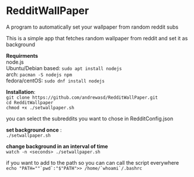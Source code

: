 # RedditWallPaper
A program to automatically set your wallpaper from random reddit subs

This is a simple app that fetches random wallpaper from reddit and set it as background

**Requirments**  
 node.js    
 Ubuntu/Debian based:
 `sudo apt install nodejs`  
 arch:
 `pacman -S nodejs npm`  
 fedora/centOS:
 `sudo dnf install nodejs`  
 
**Installation**:  
`git clone https://github.com/andrewasd/RedditWallPaper.git`  
`cd RedditWallpaper`  
`chmod +x ./setwallpaper.sh`   


you can select the subreddits you want to chose in RedditConfig.json

**set background once** :  
`./setwallpaper.sh`

**change background in an interval of time**  
`watch -n <seconds> ./setwallpaper.sh`

if you want to add to the path so you can can call the script everywhere  
``echo "PATH=""`pwd`:"$"PATH">> /home/`whoami`/.bashrc``




